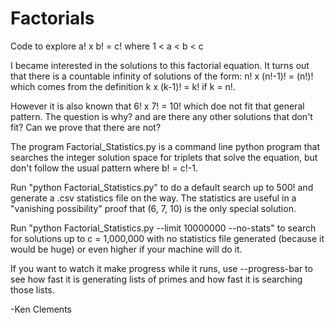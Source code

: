 # Factorials
Code to explore a! x b! = c! where 1 < a < b < c

I became interested in the solutions to this factorial equation. It turns out that
there is a countable infinity of solutions of the form:
n! x (n!-1)! = (n!)! which comes from the definition k x (k-1)! = k! if k = n!.

However it is also known that 6! x 7! = 10! which doe not fit that
general pattern. The question is why? and are there any other
solutions that don't fit? Can we prove that there are not?

The program Factorial_Statistics.py is a command line python program that
searches the integer solution space for triplets that solve the
equation, but don't follow the usual pattern where b! = c!-1.

Run "python Factorial_Statistics.py" to do a default search up to 500! and 
generate a .csv statistics file on the way. The statistics are useful
in a "vanishing possibility" proof that (6, 7, 10) is the only special
solution.

Run "python Factorial_Statistics.py --limit 10000000 --no-stats" to search
for solutions up to c = 1,000,000 with no statistics file generated (because
it would be huge) or even higher if your machine will do it.

If you want to watch it make progress while it runs, use --progress-bar to
see how fast it is generating lists of primes and how fast it
is searching those lists.


-Ken Clements

